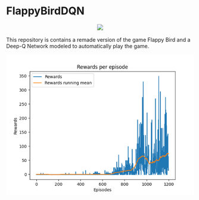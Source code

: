 # FlappyBirdDQN
<p align="center">
<img src="https://github.com/TimVeenboer/FlappyBirdDQN/blob/master/DQNshowcase.gif">
</p>

This repository is contains a remade version of the game Flappy Bird and a Deep-Q Network modeled to automatically play the game.

<p align="center">
<img src="https://github.com/TimVeenboer/FlappyBirdDQN/blob/master/Figure_1.png">
</p>
